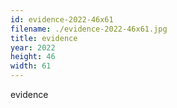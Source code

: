 ```yaml
---
id: evidence-2022-46x61
filename: ./evidence-2022-46x61.jpg
title: evidence
year: 2022
height: 46
width: 61
---
```


evidence
